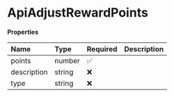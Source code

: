 # ApiAdjustRewardPoints

**Properties**

| Name        | Type   | Required | Description |
| :---------- | :----- | :------- | :---------- |
| points      | number | ✅       |             |
| description | string | ❌       |             |
| type        | string | ❌       |             |
